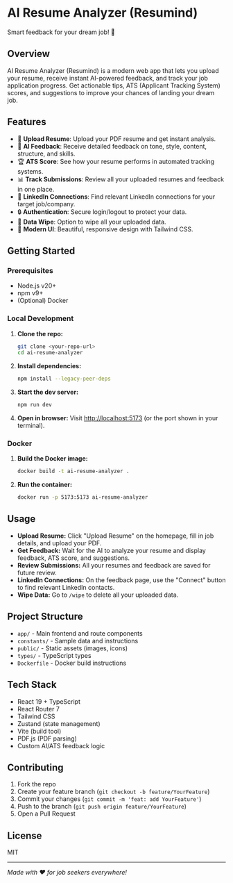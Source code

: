 # AI Resume Analyzer (Resumind)

Smart feedback for your dream job! 🚀

## Overview

AI Resume Analyzer (Resumind) is a modern web app that lets you upload your resume, receive instant AI-powered feedback, and track your job application progress. Get actionable tips, ATS (Applicant Tracking System) scores, and suggestions to improve your chances of landing your dream job.

## Features

- 📄 **Upload Resume**: Upload your PDF resume and get instant analysis.
- 🤖 **AI Feedback**: Receive detailed feedback on tone, style, content, structure, and skills.
- 🏆 **ATS Score**: See how your resume performs in automated tracking systems.
- 📊 **Track Submissions**: Review all your uploaded resumes and feedback in one place.
- 🔗 **LinkedIn Connections**: Find relevant LinkedIn connections for your target job/company.
- 🔒 **Authentication**: Secure login/logout to protect your data.
- 🧹 **Data Wipe**: Option to wipe all your uploaded data.
- 🎨 **Modern UI**: Beautiful, responsive design with Tailwind CSS.

## Getting Started

### Prerequisites

- Node.js v20+
- npm v9+
- (Optional) Docker

### Local Development

1. **Clone the repo:**
   ```bash
   git clone <your-repo-url>
   cd ai-resume-analyzer
   ```
2. **Install dependencies:**
   ```bash
   npm install --legacy-peer-deps
   ```
3. **Start the dev server:**
   ```bash
   npm run dev
   ```
4. **Open in browser:**
   Visit [http://localhost:5173](http://localhost:5173) (or the port shown in your terminal).

### Docker

1. **Build the Docker image:**
   ```bash
   docker build -t ai-resume-analyzer .
   ```
2. **Run the container:**
   ```bash
   docker run -p 5173:5173 ai-resume-analyzer
   ```

## Usage

- **Upload Resume:** Click "Upload Resume" on the homepage, fill in job details, and upload your PDF.
- **Get Feedback:** Wait for the AI to analyze your resume and display feedback, ATS score, and suggestions.
- **Review Submissions:** All your resumes and feedback are saved for future review.
- **LinkedIn Connections:** On the feedback page, use the "Connect" button to find relevant LinkedIn contacts.
- **Wipe Data:** Go to `/wipe` to delete all your uploaded data.

## Project Structure

- `app/` - Main frontend and route components
- `constants/` - Sample data and instructions
- `public/` - Static assets (images, icons)
- `types/` - TypeScript types
- `Dockerfile` - Docker build instructions

## Tech Stack

- React 19 + TypeScript
- React Router 7
- Tailwind CSS
- Zustand (state management)
- Vite (build tool)
- PDF.js (PDF parsing)
- Custom AI/ATS feedback logic

## Contributing

1. Fork the repo
2. Create your feature branch (`git checkout -b feature/YourFeature`)
3. Commit your changes (`git commit -m 'feat: add YourFeature'`)
4. Push to the branch (`git push origin feature/YourFeature`)
5. Open a Pull Request

## License

MIT

---

*Made with ❤️ for job seekers everywhere!* 
